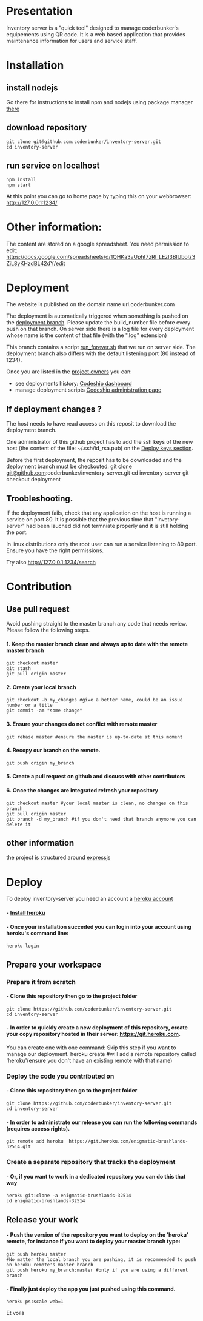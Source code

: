 # Presentation
Inventory server is a "quick tool" designed to manage coderbunker's equipements using QR code.
It is a web based application that provides maintenance information for users and service staff.
# Installation
## install nodejs
Go there for instructions to install npm and nodejs using package manager [there](https://nodejs.org/en/download/package-manager/)
## download repository
    git clone git@github.com:coderbunker/inventory-server.git
    cd inventory-server
## run service on localhost
    npm install
    npm start 

At this point you can go to home page by typing this on your webbrowser: 
http://127.0.0.1:1234/

# Other information:
The content are stored on a google spreadsheet. You need permission to edit: 
https://docs.google.com/spreadsheets/d/1QHKa3vUpht7zRl_LEzl3BlUbolz3ZiL8yKHzdBL42dY/edit

# Deployment
The website is published on the domain name url.coderbunker.com

The deployment is automatically triggered when something is pushed on the [deployment branch](https://github.com/coderbunker/inventory-server/tree/deployment).
Please update the build_number file before every push on that branch. On server side there is a log file for every deployment whose name is the content of that file (with the ".log" extension)

This branch contains a script [run_forever.sh](https://github.com/coderbunker/inventory-server/blob/deployment/run_forever.sh) that we run on server side.
The deployment branch also differs with the default listening port (80 instead of 1234).

Once you are listed in the [project owners](https://app.codeship.com/orgs/coderbunker/teams/owners) you can:
* see deployments history: [Codeship dashboard](https://app.codeship.com/projects/261737)
* manage deployment scripts [Codeship administration page](https://app.codeship.com/projects/261737/deployment_branches/187689)


## If deployment changes ?
The host needs to have read access on this reposit to download the deployment branch.

One administrator of this github project has to add the ssh keys of the new host (the content of the file: ~/.ssh/id_rsa.pub) on the [Deploy keys section](https://github.com/coderbunker/inventory-server/settings/keys).

Before the first deployment, the reposit has to be downloaded and the deployment branch must be checkouted.
    git clone git@github.com:coderbunker/inventory-server.git
    cd inventory-server
    git checkout deployment


## Troobleshooting.
If the deployment fails, check that any application on the host is running a service on port 80.
It is possible that the previous time that "invetory-server" had been lauched did not termniate properly and it is still holding the port.

In linux distributions only the root user can run a service listening to 80 port. Ensure you have the right permissions.


Try also
http://127.0.0.1:1234/search
# Contribution
## Use pull request
Avoid pushing straight to the master branch any code that needs review.
Please follow the following steps.
#### 1. Keep the master branch clean and always up to date with the remote master branch
    git checkout master
    git stash
    git pull origin master

#### 2. Create your local branch
    git checkout -b my_changes #give a better name, could be an issue number or a title
    git commit -am "some change"

#### 3. Ensure your changes do not conflict with remote master
    git rebase master #ensure the master is up-to-date at this moment

#### 4. Recopy our branch on the remote.
    git push origin my_branch

#### 5. Create a pull request on github and discuss with other contributors

#### 6. Once the changes are integrated refresh your repository
    git checkout master #your local master is clean, no changes on this branch
    git pull origin master
    git branch -d my_branch #if you don't need that branch anymore you can delete it
## other information
the project is structured around [expressjs](https://github.com/expressjs/express)
# Deploy
To deploy inventory-server you need an account a [heroku account](https://signup.heroku.com/dc?_ga=2.174119140.795848951.1511268290-1509905748.1509873833)
#### - [Install heroku](https://devcenter.heroku.com/articles/getting-started-with-python?c=70130000000NhRJAA0&utm_campaign=Onboarding-Nurture-Email-1&utm_medium=email&utm_source=nurture&utm_content=devcenter&utm_term=start-python#set-up)
#### - Once your installation succeded you can login into your account using heroku's command line: 
    heroku login
## Prepare your workspace
### Prepare it from scratch
#### - Clone this repository then go to the project folder
    git clone https://github.com/coderbunker/inventory-server.git
    cd inventory-server
#### - In order to quickly create a new deployment of this repository, create your copy repository hosted in their server: https://git.heroku.com. 
You can create one with one command:
Skip this step if you want to manage our deployment.
    heroku create #will add a remote repository called 'heroku'(ensure you don't have an existing remote with that name)
### Deploy the code you contributed on
#### - Clone this repository then go to the project folder
    git clone https://github.com/coderbunker/inventory-server.git
    cd inventory-server
#### - In order to administrate our release you can run the following commands (requires access rights). 
    git remote add heroku  https://git.heroku.com/enigmatic-brushlands-32514.git

### Create a separate repository that tracks the deployment 
#### - Or, if you want to work in a dedicated repository you can do this that way
    heroku git:clone -a enigmatic-brushlands-32514
    cd enigmatic-brushlands-32514

## Release your work
#### - Push the version of the repository you want to deploy on the 'heroku' remote, for instance if you want to deploy your master branch type:
    git push heroku master
    #No matter the local branch you are pushing, it is recommended to push on heroku remote's master branch 
    git push heroku my_branch:master #only if you are using a different branch
#### - Finally just deploy the app you just pushed using this command.
    heroku ps:scale web=1

Et voilà